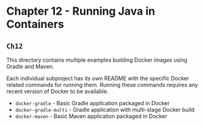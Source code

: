 # Chapter 12 - Running Java in Containers

## `Ch12`

This directory contains multiple examples building Docker images using Gradle
and Maven.

Each individual subproject has its own README with the specific Docker related
commands for running them. Running these commands requires any recent version
of Docker to be available.

* `docker-gradle` - Basic Gradle application packaged in Docker
* `docker-gradle-multi` - Gradle application with multi-stage Docker build
* `docker-maven` - Basic Maven application packaged in Docker
